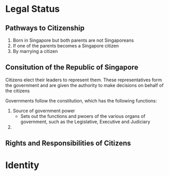# Legal Status
## Pathways to Citizenship

1. Born in Singapore but both parents are not Singaporeans
2. If one of the parents becomes a Singapore citizen
3. By marrying a citizen
## Consitution of the Republic of Singapore

Citizens elect their leaders to represent them. These representatives form the government and are given the authority to make decisions on behalf of the citizens

Governments follow the constitution, which has the following functions:
1. Source of government power
	- Sets out the functions and pwoers of the various organs of government, such as the Legislative, Executive and Judiciary
2. 
## Rights and Responsibilities of Citizens

# Identity